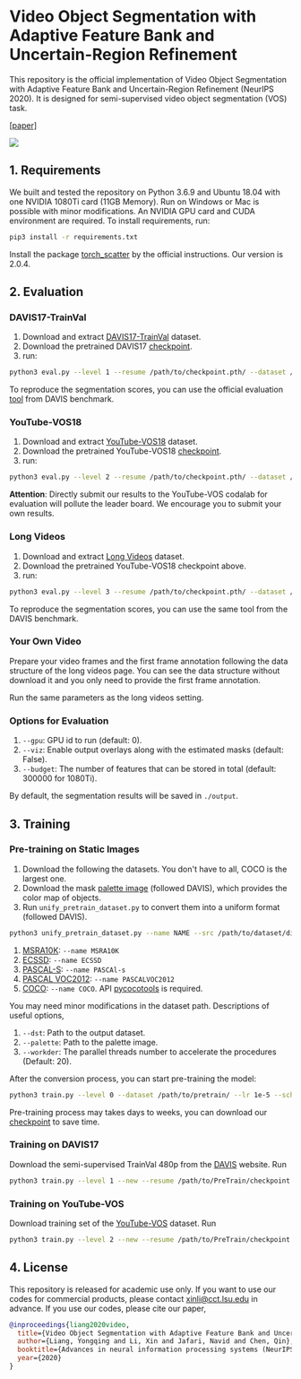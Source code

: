 
# Video Object Segmentation with Adaptive Feature Bank and Uncertain-Region Refinement

This repository is the official implementation of Video Object Segmentation with Adaptive Feature Bank and Uncertain-Region Refinement (NeurIPS 2020).
It is designed for semi-supervised video object segmentation (VOS) task. 

[\[paper\]](http://arxiv.org/abs/2010.07958)

![](assets/pipeline.png)


## 1. Requirements

We built and tested the repository on Python 3.6.9 and Ubuntu 18.04 with one NVIDIA 1080Ti card (11GB Memory).
Run on Windows or Mac is possible with minor modifications. 
An NVIDIA GPU card and CUDA environment are required.
To install requirements, run:
```bash
pip3 install -r requirements.txt
```

Install the package [torch_scatter](https://github.com/rusty1s/pytorch_scatter) by the official instructions. Our version is 2.0.4.

## 2. Evaluation

### DAVIS17-TrainVal
1. Download and extract [DAVIS17-TrainVal](https://data.vision.ee.ethz.ch/csergi/share/davis/DAVIS-2017-trainval-480p.zip) dataset.
2. Download the pretrained DAVIS17 [checkpoint](http://www.ece.lsu.edu/xinli/Codes/NeurIPS20_level1_DAVIS17.pth).
3. run:
```bash
python3 eval.py --level 1 --resume /path/to/checkpoint.pth/ --dataset /path/to/dir/
```
To reproduce the segmentation scores, you can use the official evaluation [tool](https://davischallenge.org/davis2017/code.html) from DAVIS benchmark.

### YouTube-VOS18
1. Download and extract [YouTube-VOS18](https://competitions.codalab.org/competitions/19544#participate-get_data) dataset.
2. Download the pretrained YouTube-VOS18 [checkpoint](http://www.ece.lsu.edu/xinli/Codes/NeurIPS20_level2_YouTubeVOS.pth).
3. run:
```bash
python3 eval.py --level 2 --resume /path/to/checkpoint.pth/ --dataset /path/to/dir/ --update-rate 0.05
```
**Attention**: Directly submit our results to the YouTube-VOS codalab for evaluation will pollute the leader board.
We encourage you to submit your own results.

### Long Videos
1. Download and extract [Long Videos](https://www.kaggle.com/gvclsu/long-videos) dataset.
2. Download the pretrained YouTube-VOS18 checkpoint above.
3. run:
```bash
python3 eval.py --level 3 --resume /path/to/checkpoint.pth/ --dataset /path/to/dir/ --update-rate 0.05
```
To reproduce the segmentation scores, you can use the same tool from the DAVIS benchmark.

### Your Own Video

Prepare your video frames and the first frame annotation following the data structure of the long videos page.
You can see the data structure without download it and you only need to provide the first frame annotation.

Run the same parameters as the long videos setting.

### Options for Evaluation
1. `--gpu`: GPU id to run (default: 0).
2. `--viz`: Enable output overlays along with the estimated masks (default: False).
3. `--budget`: The number of features that can be stored in total (default: 300000 for 1080Ti).

By default, the segmentation results will be saved in `./output`.

## 3. Training

### Pre-training on Static Images

1. Download the following the datasets. You don't have to all, COCO is the largest one.
2. Download the mask [palette image](assets/mask_palette.png) (followed DAVIS), which provides the color map of objects. 
3. Run `unify_pretrain_dataset.py` to convert them into a uniform format (followed DAVIS).
```bash
python3 unify_pretrain_dataset.py --name NAME --src /path/to/dataset/dir/
```
1. [MSRA10K](https://mmcheng.net/msra10k/):  `--name MSRA10K`
2. [ECSSD](http://www.cse.cuhk.edu.hk/leojia/projects/hsaliency/dataset.html): `--name ECSSD`
3. [PASCAL-S](http://cbs.ic.gatech.edu/salobj/download/salObj.zip): `--name PASCAl-s`
4. [PASCAL VOC2012](http://host.robots.ox.ac.uk/pascal/VOC/voc2012/): `--name PASCALVOC2012`
5. [COCO](http://cocodataset.org/#download): `--name COCO`.
    API [pycocotools](https://github.com/cocodataset/cocoapi/tree/master/PythonAPI) is required. 

You may need minor modifications in the dataset path. Descriptions of useful options,

1. `--dst`: Path to the output dataset.
2. `--palette`: Path to the palette image.
3. `--workder`: The parallel threads number to accelerate the procedures (Default: 20).

After the conversion process, you can start pre-training the model:
```bash
python3 train.py --level 0 --dataset /path/to/pretrain/ --lr 1e-5 --scheduler-step 3 --total-epoch 12 --log
```  
Pre-training process may takes days to weeks, you can download our [checkpoint](http://www.ece.lsu.edu/xinli/Codes/NeurIPS20_level0_PreTrain.pth) to save time.

### Training on DAVIS17

Download the semi-supervised TrainVal 480p from the [DAVIS](https://davischallenge.org/davis2017/code.html) website.
Run 
```bash
python3 train.py --level 1 --new --resume /path/to/PreTrain/checkpoint.pth --dataset /path/to/DAVIS17/ --lr 4e-6 --scheduler-step 200 --total-epoch 1000 --log
``` 

### Training on YouTube-VOS
Download training set of the [YouTube-VOS](https://competitions.codalab.org/competitions/19544#participate-get_data) dataset.
Run
```bash
python3 train.py --level 2 --new --resume /path/to/PreTrain/checkpoint.pth --dataset /path/to/YouTubeVOS/train --lr 4e-6 --scheduler-step 30 --total-epoch 150 --log
```

## 4. License

This repository is released for academic use only. If you want to use our codes for commercial products, please contact xinli@cct.lsu.edu in advance.
If you use our codes, please cite our paper,
```bibtex
@inproceedings{liang2020video,
  title={Video Object Segmentation with Adaptive Feature Bank and Uncertain-Region Refinement},
  author={Liang, Yongqing and Li, Xin and Jafari, Navid and Chen, Qin},
  booktitle={Advances in neural information processing systems (NeurIPS)},
  year={2020}
}
```
